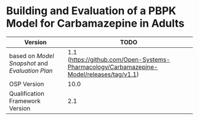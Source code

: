 # Building and Evaluation of a PBPK Model for Carbamazepine in Adults


| Version                                         | TODO                                                         |
| ----------------------------------------------- | ------------------------------------------------------------ |
| based on *Model Snapshot* and *Evaluation Plan* | 1.1<br />(https://github.com/Open-Systems-Pharmacology/Carbamazepine-Model/releases/tag/v1.1) |
| OSP Version                                     | 10.0                                                         |
| Qualification Framework Version                 | 2.1                                                          |

